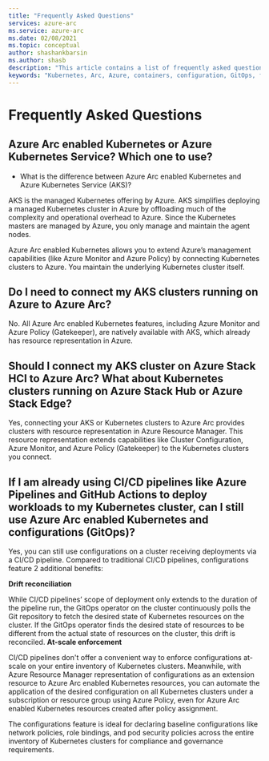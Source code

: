 ```yaml
---
title: "Frequently Asked Questions"
services: azure-arc
ms.service: azure-arc
ms.date: 02/08/2021
ms.topic: conceptual
author: shashankbarsin
ms.author: shasb
description: "This article contains a list of frequently asked questions related to Azure Arc enabled Kubernetes"
keywords: "Kubernetes, Arc, Azure, containers, configuration, GitOps, faq"
---
```


# Frequently Asked Questions

## Azure Arc enabled Kubernetes or Azure Kubernetes Service? Which one to use?
* What is the difference between Azure Arc enabled Kubernetes and Azure Kubernetes Service (AKS)?

AKS is the managed Kubernetes offering by Azure. AKS simplifies deploying a managed Kubernetes cluster in Azure by offloading much of the complexity and operational overhead to Azure. Since the Kubernetes masters are managed by Azure, you only manage and maintain the agent nodes.

Azure Arc enabled Kubernetes allows you to extend Azure’s management capabilities (like Azure Monitor and Azure Policy) by connecting Kubernetes clusters to Azure. You maintain the underlying Kubernetes cluster itself.

## Do I need to connect my AKS clusters running on Azure to Azure Arc?

No. All Azure Arc enabled Kubernetes features, including Azure Monitor and Azure Policy (Gatekeeper), are natively available with AKS, which already has resource representation in Azure.
    
## Should I connect my AKS cluster on Azure Stack HCI to Azure Arc? What about Kubernetes clusters running on Azure Stack Hub or Azure Stack Edge?

Yes, connecting your AKS or Kubernetes clusters to Azure Arc provides clusters with resource representation in Azure Resource Manager. This resource representation extends capabilities like Cluster Configuration, Azure Monitor, and Azure Policy (Gatekeeper) to the Kubernetes clusters you connect.


## If I am already using CI/CD pipelines like Azure Pipelines and GitHub Actions to deploy workloads to my Kubernetes cluster, can I still use Azure Arc enabled Kubernetes and configurations (GitOps)?

Yes, you can still use configurations on a cluster receiving deployments via a CI/CD pipeline. Compared to traditional CI/CD pipelines, configurations feature 2 additional benefits:
    
**Drift reconciliation** 

While CI/CD pipelines’ scope of deployment only extends to the duration of the pipeline run, the GitOps operator on the cluster continuously polls the Git repository to fetch the desired state of Kubernetes resources on the cluster. If the GitOps operator finds the desired state of resources to be different from the actual state of resources on the cluster, this drift is reconciled.
**At-scale enforcement** 

CI/CD pipelines don't offer a convenient way to enforce configurations at-scale on your entire inventory of Kubernetes clusters. Meanwhile, with Azure Resource Manager representation of configurations as an extension resource to Azure Arc enabled Kubernetes resources, you can automate the application of the desired configuration on all Kubernetes clusters under a subscription or resource group using Azure Policy, even for Azure Arc enabled Kubernetes resources created after policy assignment.

The configurations feature is ideal for declaring baseline configurations like network policies, role bindings, and pod security policies across the entire inventory of Kubernetes clusters for compliance and governance requirements.
